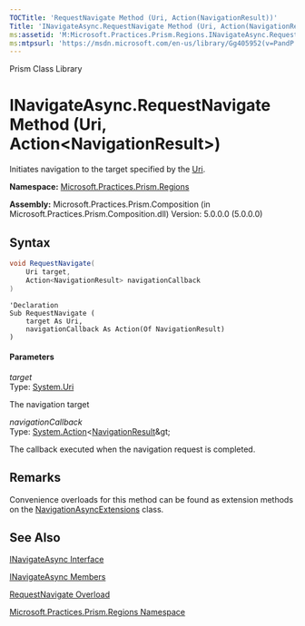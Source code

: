 ```yaml
---
TOCTitle: 'RequestNavigate Method (Uri, Action(NavigationResult))'
Title: 'INavigateAsync.RequestNavigate Method (Uri, Action(NavigationResult)) (Microsoft.Practices.Prism.Regions)'
ms:assetid: 'M:Microsoft.Practices.Prism.Regions.INavigateAsync.RequestNavigate(System.Uri,System.Action{Microsoft.Practices.Prism.Regions.NavigationResult})'
ms:mtpsurl: 'https://msdn.microsoft.com/en-us/library/Gg405952(v=PandP.50)'
---
```


Prism Class Library

INavigateAsync.RequestNavigate Method (Uri, Action&lt;NavigationResult&gt;)
==============================================================================================

Initiates navigation to the target specified by the [Uri](http://msdn2.microsoft.com/en-us/library/txt7706a).

**Namespace:** [Microsoft.Practices.Prism.Regions](https://msdn.microsoft.com/en-us/library/microsoft.practices.prism.regions(v=pandp.50))

**Assembly:** Microsoft.Practices.Prism.Composition (in Microsoft.Practices.Prism.Composition.dll) Version: 5.0.0.0 (5.0.0.0)

Syntax
------

```C#
void RequestNavigate(
	Uri target,
	Action<NavigationResult> navigationCallback
)
```
```VB
'Declaration
Sub RequestNavigate ( 
	target As Uri,
	navigationCallback As Action(Of NavigationResult)
)
```
#### Parameters

*target*  
Type: [System.Uri](http://msdn2.microsoft.com/en-us/library/txt7706a)

The navigation target

*navigationCallback*  
Type: [System.Action](http://msdn2.microsoft.com/en-us/library/018hxwa8)&lt;[NavigationResult](https://msdn.microsoft.com/en-us/library/microsoft.practices.prism.regions.navigationresult(v=pandp.50))&gt;

The callback executed when the navigation request is completed.

Remarks
-------

<span id="remarksToggle"></span> Convenience overloads for this method can be found as extension methods on the [NavigationAsyncExtensions](https://msdn.microsoft.com/en-us/library/microsoft.practices.prism.regions.navigationasyncextensions(v=pandp.50)) class.

See Also
--------


[INavigateAsync Interface](https://msdn.microsoft.com/en-us/library/microsoft.practices.prism.regions.inavigateasync(v=pandp.50))

[INavigateAsync Members](https://msdn.microsoft.com/en-us/library/microsoft.practices.prism.regions.inavigateasync_members(v=pandp.50))

[RequestNavigate Overload](https://msdn.microsoft.com/en-us/library/microsoft.practices.prism.regions.inavigateasync.requestnavigate(v=pandp.50))

[Microsoft.Practices.Prism.Regions Namespace](https://msdn.microsoft.com/en-us/library/microsoft.practices.prism.regions(v=pandp.50))

